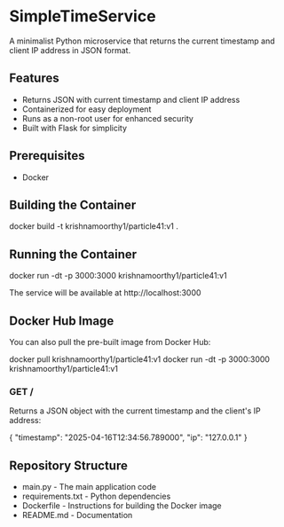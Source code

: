 # SimpleTimeService

A minimalist Python microservice that returns the current timestamp and client IP address in JSON format.

## Features

- Returns JSON with current timestamp and client IP address
- Containerized for easy deployment
- Runs as a non-root user for enhanced security
- Built with Flask for simplicity

## Prerequisites

- Docker

## Building the Container


docker build -t krishnamoorthy1/particle41:v1 .

## Running the Container

docker run -dt -p 3000:3000 krishnamoorthy1/particle41:v1

The service will be available at http://localhost:3000

## Docker Hub Image

You can also pull the pre-built image from Docker Hub:

docker pull krishnamoorthy1/particle41:v1
docker run -dt -p 3000:3000 krishnamoorthy1/particle41:v1

### GET /

Returns a JSON object with the current timestamp and the client's IP address:

{
  "timestamp": "2025-04-16T12:34:56.789000",
  "ip": "127.0.0.1"
}

## Repository Structure

- main.py - The main application code
- requirements.txt - Python dependencies
- Dockerfile - Instructions for building the Docker image
- README.md - Documentation